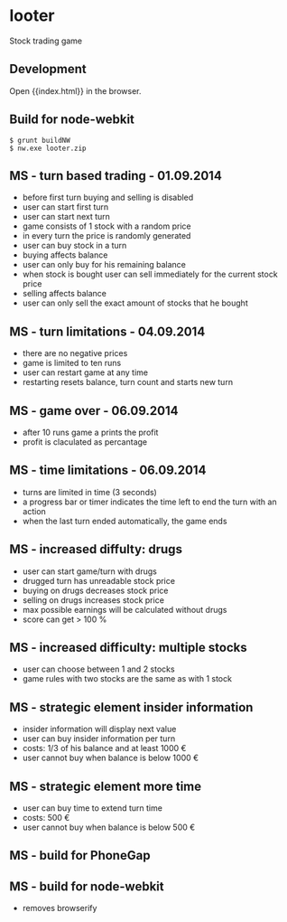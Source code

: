 looter
======

Stock trading game

## Development

Open {{index.html}} in the browser.

## Build for node-webkit
    $ grunt buildNW
    $ nw.exe looter.zip

## MS - turn based trading - 01.09.2014
* before first turn buying and selling is disabled
* user can start first turn
* user can start next turn
* game consists of 1 stock with a random price
* in every turn the price is randomly generated
* user can buy stock in a turn
* buying affects balance
* user can only buy for his remaining balance
* when stock is bought user can sell immediately for the current stock price
* selling affects balance
* user can only sell the exact amount of stocks that he bought

## MS - turn limitations - 04.09.2014
* there are no negative prices
* game is limited to ten runs
* user can restart game at any time
* restarting resets balance, turn count and starts new turn

## MS - game over - 06.09.2014
* after 10 runs game a prints the profit
* profit is claculated as percantage

## MS - time limitations - 06.09.2014
* turns are limited in time (3 seconds)
* a progress bar or timer indicates the time left to end the turn with an action
* when the last turn ended automatically, the game ends

## MS - increased diffulty: drugs
* user can start game/turn with drugs
* drugged turn has unreadable stock price
* buying on drugs decreases stock price
* selling on drugs increases stock price
* max possible earnings will be calculated without drugs
* score can get > 100 %

## MS - increased difficulty: multiple stocks
* user can choose between 1 and 2 stocks
* game rules with two stocks are the same as with 1 stock

## MS - strategic element insider information
* insider information will display next value
* user can buy insider information per turn
* costs: 1/3 of his balance and at least 1000 €
* user cannot buy when balance is below 1000 €

## MS - strategic element more time
* user can buy time to extend turn time
* costs: 500 €
* user cannot buy when balance is below 500 €

## MS - build for PhoneGap

## MS - build for node-webkit
* removes browserify <script> from index.html